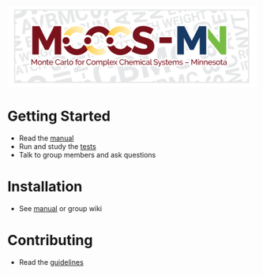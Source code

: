 
<p align="center">
    <img
        src="doc/logo.png"
    />
</p>


Getting Started
===============
* Read the [manual](doc/manual.tex)
* Run and study the [tests](tests/)
* Talk to group members and ask questions

Installation
============
* See [manual](doc/manual.tex) or group wiki

Contributing
============
* Read the [guidelines](CONTRIBUTING.md)
